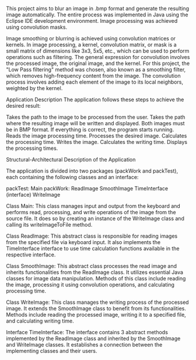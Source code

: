 This project aims to blur an image in .bmp format and generate the resulting image automatically. The entire process was implemented in Java using the Eclipse IDE development environment. Image processing was achieved using convolution masks.

Image smoothing or blurring is achieved using convolution matrices or kernels. In image processing, a kernel, convolution matrix, or mask is a small matrix of dimensions like 3x3, 5x5, etc., which can be used to perform operations such as filtering. The general expression for convolution involves the processed image, the original image, and the kernel. For this project, the "Low Pass filtering" method was chosen, also known as a smoothing filter, which removes high-frequency content from the image. The convolution process involves adding each element of the image to its local neighbors, weighted by the kernel.

Application Description
The application follows these steps to achieve the desired result:

Takes the path to the image to be processed from the user.
Takes the path where the resulting image will be written and displayed.
Both images must be in BMP format. If everything is correct, the program starts running.
Reads the image processing time.
Processes the desired image.
Calculates the processing time.
Writes the image.
Calculates the writing time.
Displays the processing times.

Structural-Architectural Description of the Application

The application is divided into two packages (packWork and packTest), each containing the following classes and an interface:

packTest:
Main
packWork:
ReadImage
SmoothImage
TimeInterface (interface)
WriteImage

Class Main:
This class manages input and output from the keyboard and performs read, processing, and write operations of the image from the source file. It does so by creating an instance of the WriteImage class and calling its writeImageToFile method.

Class ReadImage:
This abstract class is responsible for reading images from the specified file via keyboard input. It also implements the TimeInterface interface to use time calculation functions available in the respective interface.

Class SmoothImage:
This abstract class processes the read image and inherits functionalities from the ReadImage class. It utilizes essential Java classes for image data manipulation. Methods of this class include reading the image, processing it using convolution operations, and calculating processing time.

Class WriteImage:
This class manages the writing process of the processed image. It extends the SmoothImage class to benefit from its functionalities. Methods include reading the processed image, writing it to a specified file, and calculating writing time.

Interface TimeInterface:
The interface contains 3 abstract methods implemented by the ReadImage class and inherited by the SmoothImage and WriteImage classes. It establishes a connection between the implementing classes and their users.
